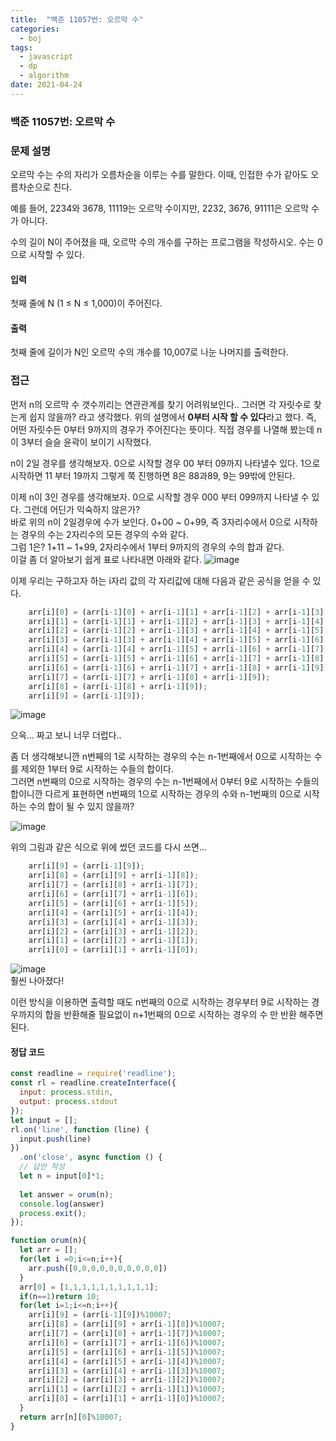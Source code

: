 ```yaml
---
title:  "백준 11057번: 오르막 수"
categories: 
  - boj
tags:
  - javascript
  - dp
  - algorithm
date: 2021-04-24
---
```

### 백준 11057번: 오르막 수

### 문제 설명   
오르막 수는 수의 자리가 오름차순을 이루는 수를 말한다. 이때, 인접한 수가 같아도 오름차순으로 친다.

예를 들어, 2234와 3678, 11119는 오르막 수이지만, 2232, 3676, 91111은 오르막 수가 아니다.

수의 길이 N이 주어졌을 때, 오르막 수의 개수를 구하는 프로그램을 작성하시오. 수는 0으로 시작할 수 있다.

#### 입력
첫째 줄에 N (1 ≤ N ≤ 1,000)이 주어진다.

#### 출력
첫째 줄에 길이가 N인 오르막 수의 개수를 10,007로 나눈 나머지를 출력한다.
### 접근   
먼저 n의 오르막 수 갯수끼리는 연관관계를 찾기 어려워보인다..
그러면 각 자릿수로 찾는게 쉽지 않을까? 라고 생각했다.
위의 설명에서 **0부터 시작 할 수 있다**라고 했다.
즉, 어떤 자릿수든 0부터 9까지의 경우가 주어진다는 뜻이다.
직접 경우를 나열해 봤는데 n이 3부터 슬슬 윤곽이 보이기 시작했다.

n이 2일 경우를 생각해보자.
0으로 시작할 경우 00 부터 09까지 나타낼수 있다.
1으로 시작하면 11 부터 19까지 그렇게 쭉 진행하면 8은 88과89, 9는 99밖에 안된다.

이제 n이 3인 경우를 생각해보자.
0으로 시작할 경우 000 부터 099까지 나타낼 수 있다. 그런데 어딘가 익숙하지 않은가?   
바로 위의 n이 2일경우에 수가 보인다. 0+00 ~ 0+99, 즉 3자리수에서 0으로 시작하는 경우의 수는 2자리수의 모든 경우의 수와 같다.   
그럼 1은? 1+11 ~ 1+99, 2자리수에서 1부터 9까지의 경우의 수의 합과 같다.   
이걸 좀 더 알아보기 쉽게 표로 나타내면 아래와 같다.
![image](https://user-images.githubusercontent.com/49264011/115992346-3390aa00-a608-11eb-9fbc-3cdca4776384.png)   

이제 우리는 구하고자 하는 i자리 값의 각 자리값에 대해 다음과 같은 공식을 얻을 수 있다.
```js
    arr[i][0] = (arr[i-1][0] + arr[i-1][1] + arr[i-1][2] + arr[i-1][3] + arr[i-1][4] + arr[i-1][5] + arr[i-1][6] + arr[i-1][7] + arr[i-1][8] + arr[i-1][9]);
    arr[i][1] = (arr[i-1][1] + arr[i-1][2] + arr[i-1][3] + arr[i-1][4] + arr[i-1][5] + arr[i-1][6] + arr[i-1][7] + arr[i-1][8] + arr[i-1][9]); 
    arr[i][2] = (arr[i-1][2] + arr[i-1][3] + arr[i-1][4] + arr[i-1][5] + arr[i-1][6] + arr[i-1][7] + arr[i-1][8] + arr[i-1][9]);
    arr[i][3] = (arr[i-1][3] + arr[i-1][4] + arr[i-1][5] + arr[i-1][6] + arr[i-1][7] + arr[i-1][8] + arr[i-1][9]);
    arr[i][4] = (arr[i-1][4] + arr[i-1][5] + arr[i-1][6] + arr[i-1][7] + arr[i-1][8] + arr[i-1][9]);
    arr[i][5] = (arr[i-1][5] + arr[i-1][6] + arr[i-1][7] + arr[i-1][8] + arr[i-1][9]);
    arr[i][6] = (arr[i-1][6] + arr[i-1][7] + arr[i-1][8] + arr[i-1][9]);
    arr[i][7] = (arr[i-1][7] + arr[i-1][8] + arr[i-1][9]);
    arr[i][8] = (arr[i-1][8] + arr[i-1][9]);
    arr[i][9] = (arr[i-1][9]); 
```   
![image](https://user-images.githubusercontent.com/49264011/115992619-8d45a400-a609-11eb-885e-f1b3ebd35225.png)   

으윽... 짜고 보니 너무 더럽다..    

좀 더 생각해보니깐 n번째의 1로 시작하는 경우의 수는 n-1번째에서 0으로 시작하는 수를 제외한 1부터 9로 시작하는 수들의 합이다.   
그러면 n번째의 0으로 시작하는 경우의 수는 n-1번째에서 0부터 9로 시작하는 수들의 합이니깐 다르게 표현하면 n번째의 1으로 시작하는 경우의 수와 n-1번째의 0으로 시작하는 수의 합이 될 수 있지 않을까?   

![image](https://user-images.githubusercontent.com/49264011/115992412-971ad780-a608-11eb-9b33-aaad6339d198.png)   

위의 그림과 같은 식으로 위에 썼던 코드를 다시 쓰면...   

```js
    arr[i][9] = (arr[i-1][9]);
    arr[i][8] = (arr[i][9] + arr[i-1][8]);
    arr[i][7] = (arr[i][8] + arr[i-1][7]);
    arr[i][6] = (arr[i][7] + arr[i-1][6]);
    arr[i][5] = (arr[i][6] + arr[i-1][5]);
    arr[i][4] = (arr[i][5] + arr[i-1][4]);
    arr[i][3] = (arr[i][4] + arr[i-1][3]);
    arr[i][2] = (arr[i][3] + arr[i-1][2]);
    arr[i][1] = (arr[i][2] + arr[i-1][1]);
    arr[i][0] = (arr[i][1] + arr[i-1][0]);
```
![image](https://user-images.githubusercontent.com/49264011/115992634-a189a100-a609-11eb-8f42-1e45e38dfab5.png)   
훨씬 나아졌다!

이런 방식을 이용하면 출력할 때도 n번째의 0으로 시작하는 경우부터 9로 시작하는 경우까지의 합을 반환해줄 필요없이 n+1번째의 0으로 시작하는 경우의 수 만 반환 해주면 된다.

#### 정답 코드
```js
const readline = require('readline');
const rl = readline.createInterface({
  input: process.stdin,
  output: process.stdout
});
let input = [];
rl.on('line', function (line) {
  input.push(line)
})
  .on('close', async function () {
  // 답안 작성
  let n = input[0]*1;
  
  let answer = orum(n);
  console.log(answer)
  process.exit();
});

function orum(n){
  let arr = [];
  for(let i =0;i<=n;i++){
    arr.push([0,0,0,0,0,0,0,0,0,0])
  }
  arr[0] = [1,1,1,1,1,1,1,1,1,1];
  if(n==1)return 10;
  for(let i=1;i<=n;i++){    
    arr[i][9] = (arr[i-1][9])%10007;
    arr[i][8] = (arr[i][9] + arr[i-1][8])%10007;
    arr[i][7] = (arr[i][8] + arr[i-1][7])%10007;
    arr[i][6] = (arr[i][7] + arr[i-1][6])%10007;
    arr[i][5] = (arr[i][6] + arr[i-1][5])%10007;
    arr[i][4] = (arr[i][5] + arr[i-1][4])%10007;
    arr[i][3] = (arr[i][4] + arr[i-1][3])%10007;
    arr[i][2] = (arr[i][3] + arr[i-1][2])%10007;
    arr[i][1] = (arr[i][2] + arr[i-1][1])%10007;
    arr[i][0] = (arr[i][1] + arr[i-1][0])%10007;
  }
  return arr[n][0]%10007;
}
```